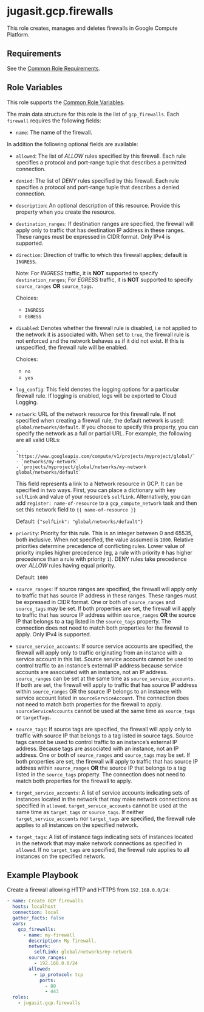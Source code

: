 jugasit.gcp.firewalls
=====================

This role creates, manages and deletes firewalls in Google Compute Platform.

Requirements
------------

See the [Common Role Requirements](https://gitlab.com/jugasit/ansible/gcp/-/blob/main/README.md#common-role-requirements).

Role Variables
--------------

This role supports the [Common Role Variables](https://gitlab.com/jugasit/ansible/gcp/-/blob/main/README.md#common-role-variables).

The main data structure for this role is the list of `gcp_firewalls`. Each `firewall` requires the following fields:

- `name`: The name of the firewall.

In addition the following optional fields are available:

- `allowed`: The list of *ALLOW* rules specified by this firewall. Each rule specifies a protocol and port-range tuple that describes a permitted connection.
- `denied`: The list of *DENY* rules specified by this firewall. Each rule specifies a protocol and port-range tuple that describes a denied connection.
- `description`: An optional description of this resource. Provide this property when you create the resource.
- `destination_ranges`: If destination ranges are specified, the firewall will apply only to traffic that has destination IP address in these ranges. These ranges must be expressed in CIDR format. Only IPv4 is supported.
- `direction`: Direction of traffic to which this firewall applies; default is `INGRESS`.

    Note: For *INGRESS* traffic, it is **NOT** supported to specify `destination_ranges`;
    For *EGRESS* traffic, it is **NOT** supported to specify `source_ranges` **OR** `source_tags`.

    Choices:

    - `INGRESS`
    - `EGRESS`

- `disabled`: Denotes whether the firewall rule is disabled, i.e not applied to the network it is associated with.
    When set to `true`, the firewall rule is not enforced and the network behaves as if it did not exist.
    If this is unspecified, the firewall rule will be enabled.

    Choices:

    - `no`
    - `yes`

- `log_config`: This field denotes the logging options for a particular firewall rule.
    If logging is enabled, logs will be exported to Cloud Logging.

- `network`: URL of the network resource for this firewall rule.
    If not specified when creating a firewall rule, the default network is used: `global/networks/default`.
    If you choose to specify this property, you can specify the network as a full or partial URL.
    For example, the following are all valid URLs:

      - `https://www.googleapis.com/compute/v1/projects/myproject/global/`
      - `networks/my-network`
      - `projects/myproject/global/networks/my-network global/networks/default`

    This field represents a link to a Network resource in GCP. It can be specified in two ways.
    First, you can place a dictionary with key `selfLink` and value of your resource’s `selfLink`.
    Alternatively, you can add `register: name-of-resource` to a `gcp_compute_network` task
    and then set this network field to `{{ name-of-resource }}`

    Default: `{"selfLink": "global/networks/default"}`

- `priority`: Priority for this rule. This is an integer between 0 and 65535, both inclusive.
    When not specified, the value assumed is `1000`. Relative priorities determine precedence of conflicting rules.
    Lower value of priority implies higher precedence
    (eg, a rule with priority `0` has higher precedence than a rule with priority `1`).
    DENY rules take precedence over *ALLOW* rules having equal priority.

    Default: `1000`

- `source_ranges`: If source ranges are specified, the firewall will apply only to traffic that has source IP address
    in these ranges. These ranges must be expressed in CIDR format.
    One or both of `source_ranges` and `source_tags` may be set.
    If both properties are set, the firewall will apply to traffic that has source IP address
    within `source_ranges` **OR** the source IP that belongs to a tag listed in the `source_tags` property.
    The connection does not need to match both properties for the firewall to apply. Only IPv4 is supported.

- `source_service_accounts`: If source service accounts are specified,
    the firewall will apply only to traffic originating from an instance with a service account in this list.
    Source service accounts cannot be used to control traffic to an instance’s external IP address because service
    accounts are associated with an instance, not an IP address. `source_ranges` can be set at the same time
    as `source_service_accounts`. If both are set, the firewall will apply to traffic that has source IP address
    within `source_ranges` OR the source IP belongs to an instance with service account listed in
    `sourceServiceAccount`. The connection does not need to match both properties for the firewall to apply.
    `sourceServiceAccounts` cannot be used at the same time as `source_tags` or `targetTags`.

- `source_tags`: If source tags are specified, the firewall will apply only to traffic with source IP that belongs to a
    tag listed in source tags. Source tags cannot be used to control traffic to an instance’s external IP address.
    Because tags are associated with an instance, not an IP address.
    One or both of `source_ranges` and `source_tags` may be set.
    If both properties are set, the firewall will apply to traffic that has source IP address within `source_ranges`
    **OR** the source IP that belongs to a tag listed in the `source_tags` property.
    The connection does not need to match both properties for the firewall to apply.

- `target_service_accounts`: A list of service accounts indicating sets of instances located in the network that may
    make network connections as specified in `allowed`.
    `target_service_accounts` cannot be used at the same time as `target_tags` or `source_tags`.
    If neither `target_service_accounts` nor `target_tags` are specified, the firewall rule applies to all instances on
    the specified network.

- `target_tags`: A list of instance tags indicating sets of instances located in the network that may make network
    connections as specified in `allowed`.
    If no `target_tags` are specified, the firewall rule applies to all instances on the specified network.

Example Playbook
----------------

Create a firewall allowing HTTP and HTTPS from `192.168.0.0/24`:

```yaml
- name: Create GCP firewalls
  hosts: localhost
  connection: local
  gather_facts: false
  vars:
    gcp_firewalls:
      - name: my-firewall
        description: My firewall.
        network:
          selfLink: global/networks/my-network
        source_ranges:
          - 192.168.0.0/24
        allowed:
          - ip_protocol: tcp
            ports:
              - 80
              - 443
  roles:
    - jugasit.gcp.firewalls
```
